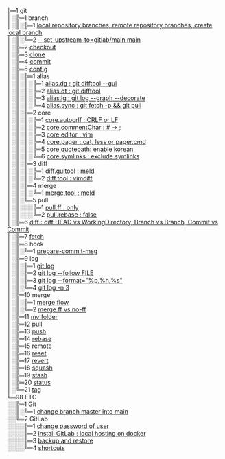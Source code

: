 ╠═1 git  
║░╠═1 branch  
║░║░╠═1 [local repository branches, remote repository branches, create local branch](01_git/01_branch/01_git_branch.md)  
║░║░╚═2 [--set-upstream-to=gitlab/main main](01_git/01_branch/02_git_branch_--set-upstream-to.md)  
║░╠═2 [checkout](01_git/02_checkout/01_git_checkout.md)  
║░╠═3 [clone](01_git/03_clone/01_git_clone.md)  
║░╠═4 [commit](01_git/04_commit/01_git_commit.md)  
║░╠═5 [config](https://git-scm.com/docs/git-config)  
║░║░╠═1 alias  
║░║░║░╠═1 [alias.dg : git difftool --gui](01_git/05_config/01_alias/01_alias.dg.md)  
║░║░║░╠═2 [alias.dt : git difftool](01_git/05_config/01_alias/02_alias.dt.md)  
║░║░║░╠═3 [alias.lg : git log --graph --decorate](01_git/05_config/01_alias/03_alias.lg.md)  
║░║░║░╚═4 [alias.sync : git fetch -p && git pull](01_git/05_config/01_alias/04_alias.sync.md)  
║░║░╠═2 core  
║░║░║░╠═1 [core.autocrlf : CRLF or LF](01_git/05_config/02_core/01_core.autocrlf.md)  
║░║░║░╠═2 [core.commentChar : # -> ;](01_git/05_config/02_core/02_core.commentChar_semicolon.md)  
║░║░║░╠═3 [core.editor : vim](01_git/05_config/02_core/03_core.editor_vim.md)  
║░║░║░╠═4 [core.pager : cat, less or pager.cmd](01_git/05_config/02_core/04_core.pager_cat.md)  
║░║░║░╠═5 [core.quotepath: enable korean](01_git/05_config/02_core/05_core.quotepath_korean.md)  
║░║░║░╚═6 [core.symlinks : exclude symlinks](01_git/05_config/02_core/06_core.symlinks.md)  
║░║░╠═3 diff  
║░║░║░╠═1 [diff.guitool : meld](01_git/05_config/03_diff/01_diff.guitool_meld.md)  
║░║░║░╚═2 [diff.tool : vimdiff](01_git/05_config/03_diff/02_diff.tool_vimdiff.md)  
║░║░╠═4 merge  
║░║░║░╚═1 [merge.tool : meld](01_git/05_config/04_merge/01_merge.tool_meld.md)  
║░║░╚═5 pull  
║░║░░░╠═1 [pull.ff : only](01_git/05_config/05_pull/01_pull.ff_only.md)  
║░║░░░╚═2 [pull.rebase : false](01_git/05_config/05_pull/02_pull.rebase_false.md)  
║░╠═6 [diff : diff HEAD vs WorkingDirectory, Branch vs Branch, Commit vs Commit](01_git/06_diff/01_git_diff.md)  
║░╠═7 [fetch](01_git/07_fetch/01_git_fetch.md)  
║░╠═8 hook  
║░║░╚═1 [prepare-commit-msg](01_git/08_hook/01_prepare-commit-msg.md)  
║░╠═9 log  
║░║░╠═1 [git log](01_git/09_log/01_git_log.md)  
║░║░╠═2 [git log --follow FILE](01_git/09_log/02_git_log_follow_file.md)  
║░║░╠═3 [git log --format="%p,%h,%s"](01_git/09_log/03_git_log_format.md)  
║░║░╚═4 [git log -n 3](01_git/09_log/04_git_log_n_3.md)  
║░╠═10 merge  
║░║░╠═1 [merge flow](01_git/10_merge/01_git_merge_flow.md)  
║░║░╚═2 [merge ff vs no-ff](01_git/10_merge/02_git_merge_ff_no-ff.md)  
║░╠═11 [mv folder](01_git/11_mv/01_git_mv_folder.md)  
║░╠═12 [pull](01_git/12_pull/01_git_pull.md)  
║░╠═13 [push](01_git/13_push/01_git_push.md)  
║░╠═14 [rebase](01_git/14_rebase/01_git_rebase.md)  
║░╠═15 [remote](01_git/15_remote/01_git_remote.md)  
║░╠═16 [reset](01_git/16_reset/01_git_reset.md)  
║░╠═17 [revert](01_git/17_revert/01_git_revert.md)  
║░╠═18 [squash](01_git/18_squash/01_git_squash_commit.md)  
║░╠═19 [stash](01_git/19_stash/01_git_stash.md)  
║░╠═20 [status](01_git/20_status/01_git_status.md)  
║░╚═21 [tag](01_git/21_tag/01_git_tag.md)  
╚═98 ETC  
░░╠═1 Git  
░░║░╚═1 [change branch master into main](98_ETC/01_Git/01_change_branch_master_into_main.md)  
░░╚═2 GitLab  
░░░░╠═1 [change password of user](98_ETC/02_GitLab/01_change_password_of_user_on_gitlab.md)  
░░░░╠═2 [install GitLab : local hosting on docker](98_ETC/02_GitLab/02_install_local_hosting_GitLab_on_docker.md)  
░░░░╠═3 [backup and restore](98_ETC/02_GitLab/03_backup_local_hosting_GitLab_on_docker.md)  
░░░░╚═4 [shortcuts](https://docs.gitlab.com/ee/workflow/shortcuts.html)  


